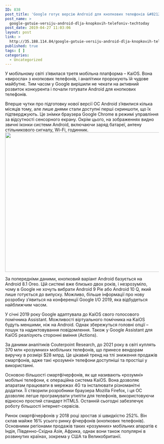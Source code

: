 ```yaml
---
ID: 838
post_title: 'Google готує версію Android для кнопкових телефонів &#8212; TechToday'
post_name: >
  google-gotuie-versiju-android-dlja-knopkovih-telefoniv-techtoday
post_date: 2019-04-27 11:03:06
layout: post
link: >
  http://35.188.114.84/google-gotuie-versiju-android-dlja-knopkovih-telefoniv-techtoday/
published: true
tags: [ ]
categories:
  - Uncategorized
---
```

 <p>У мобільному світі з’явилася третя мобільна платформа – KaiOS. Вона «виросла» з кнопкових телефонів, і аналітики пророкують їй чудове майбутнє. Тим часом у Google вирішили не чекати на активний розвиток конкурента і почали готувати Android для кнопкових телефонів.</p>
<p>Вперше чутки про підготовку нової версії ОС Android з’явилися кілька місяців тому, але лише днями стали доступні перші скриншоти, що їх підтверджують. Це знімки браузера Google Chrome в режимі управління за відсутності сенсорного екрану. Окрім цього, на зображеннях видно звичні іконки системи Android, включаючи заряд батареї, антену стільникового сигналу, Wi-Fi, годинник.<a href="https://techtoday.in.ua/wp-content/uploads/2019/04/Google-Chrome-and-Android-Touchless-Mode.jpg" rel="attachment wp-att-113741"><img class="aligncenter size-full wp-image-113741" src="https://techtoday.in.ua/wp-content/uploads/2019/04/Google-Chrome-and-Android-Touchless-Mode.jpg" alt width="805" height="456" srcset="https://techtoday.in.ua/wp-content/uploads/2019/04/Google-Chrome-and-Android-Touchless-Mode.jpg 805w, https://techtoday.in.ua/wp-content/uploads/2019/04/Google-Chrome-and-Android-Touchless-Mode-768x435.jpg 768w, https://techtoday.in.ua/wp-content/uploads/2019/04/Google-Chrome-and-Android-Touchless-Mode-696x394.jpg 696w, https://techtoday.in.ua/wp-content/uploads/2019/04/Google-Chrome-and-Android-Touchless-Mode-741x420.jpg 741w" sizes="(max-width: 805px) 100vw, 805px"></a></p>
<p>За попередніми даними, кнопковий варіант Android базується на Android 8.1 Oreo. Цій системі вже близько двох років, і незрозуміло, чому в Google не хочуть вибрати Android 9 Pie або Android 10 Q, який лише готується до випуску. Можливо, більше інформації про нову розробку з’явиться на конференції Google I/O 2019, яка відбудеться найближчим часом.</p>
<p>У січні 2019 року Google адаптувала до KaiOS свого голосового помічника Assistant. Можливості віртуального помічника на KaiOS будуть меншими, ніж на Android. Однак збережуться головні опції – пошук та надиктовування повідомлення. Також у Google Assistant для KaiOS реалізують сторонні вміння (Actions).</p>
<p>За даними аналітиків Couterpoint Research, до 2021 року в світі куплять 370 млн «розумних» мобільних телефонів, що принесе вендорам виручку в розмірі $28 млрд. Це цікавий тренд на тлі зниження продажів смартфонів, адже такі «розумні» телефони доступніші та простіші у використанні.</p>
<p>Основою більшості смартфічерфонів, як ще називають «розумні» мобільні телефони, є операційна система KaiOS. Вона дозволяє апаратам працювати в мережах 4G та інсталювати різноманітні додатки. Її створили розробники браузера Mozilla Firefox, і ця ОС дозволяє легше програмувати утиліти для телефонів, використовуючи відносно простий стандарт HTML5. Останній сьогодні забезпечує роботу більшості інтернет-сервісів.</p>
<p>Ринок смартфічерфонів у 2018 році зростав зі швидкістю 252%. Він склав майже 16% усього ринку фічерфонів (кнопкових телефонів). Основними регіонами продажів таких «розумних» мобільних апаратів є Індія, Південно-Східна Азія, Африка, однак вони також популярні в розвинутих країнах, зокрема у США та Великобританії.</p> 